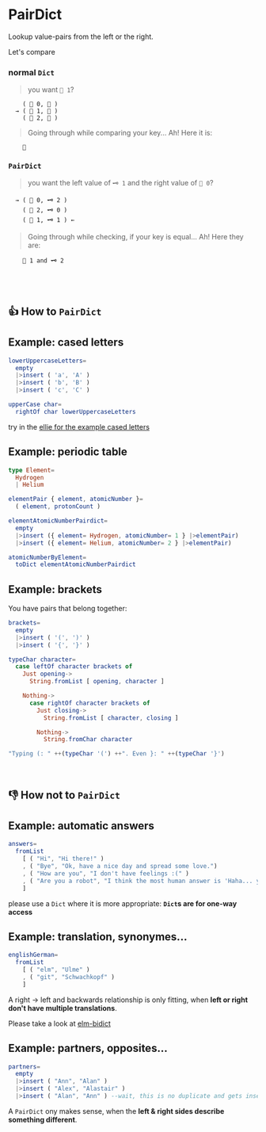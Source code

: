 # PairDict
Lookup value-pairs from the left or the right.

Let's compare


### normal `Dict`

> you want `🔑 1`?

        ( 🔑 0, 🌳 )
      → ( 🔑 1, 🍐 )
        ( 🔑 2, 🍐 )

> Going through while comparing your key... Ah! Here it is:

        🍐

### `PairDict`

> you want the left value of `🗝️ 1` and the right value of `🔑 0`?

      → ( 🔑 0, 🗝️ 2 )
        ( 🔑 2, 🗝️ 0 )
        ( 🔑 1, 🗝️ 1 ) ←

> Going through while checking, if your key is equal... Ah! Here they are:

        🔑 1 and 🗝️ 2


<br><br>

## 👍 How to `PairDict`

## Example: cased letters
```elm
lowerUppercaseLetters=
  empty
  |>insert ( 'a', 'A' )
  |>insert ( 'b', 'B' )
  |>insert ( 'c', 'C' )

upperCase char=
  rightOf char lowerUppercaseLetters
```
try in the [ellie for the example cased letters](https://ellie-app.com/bNNjrC6r2TWa1)

## Example: periodic table

```elm
type Element=
  Hydrogen
  | Helium

elementPair { element, atomicNumber }=
  ( element, protonCount )

elementAtomicNumberPairdict=
  empty
  |>insert ({ element= Hydrogen, atomicNumber= 1 } |>elementPair)
  |>insert ({ element= Helium, atomicNumber= 2 } |>elementPair)

atomicNumberByElement=
  toDict elementAtomicNumberPairdict
```

## Example: brackets
You have pairs that belong together:
```elm
brackets=
  empty
  |>insert ( '(', ')' )
  |>insert ( '{', '}' )

typeChar character=
  case leftOf character brackets of
    Just opening->
      String.fromList [ opening, character ]

    Nothing->
      case rightOf character brackets of
        Just closing->
          String.fromList [ character, closing ]

        Nothing->
          String.fromChar character

"Typing (: " ++(typeChar '(') ++". Even }: " ++(typeChar '}')
```
<br>

## 👎 How not to `PairDict`

## Example: automatic answers
```elm
answers=
  fromList
    [ ( "Hi", "Hi there!" )
    , ( "Bye", "Ok, have a nice day and spread some love.")
    , ( "How are you", "I don't have feelings :(" )
    , ( "Are you a robot", "I think the most human answer is 'Haha... yes'" )
    ]
```
please use a `Dict` where it is more appropriate: **`Dict`s are for one-way access**

## Example: translation, synonymes...
```elm
englishGerman=
  fromList
    [ ( "elm", "Ulme" )
    , ( "git", "Schwachkopf" )
    ]
```
A right → left and backwards relationship is only fitting,
when **left or right don't have multiple translations**.

Please take a look at [elm-bidict](https://github.com/Janiczek/elm-bidict)

## Example: partners, opposites...
```elm
partners=
  empty
  |>insert ( "Ann", "Alan" )
  |>insert ( "Alex", "Alastair" )
  |>insert ( "Alan", "Ann" ) --wait, this is no duplicate and gets inserted?
```
A `PairDict` ony makes sense, when the **left & right sides describe something different**.
